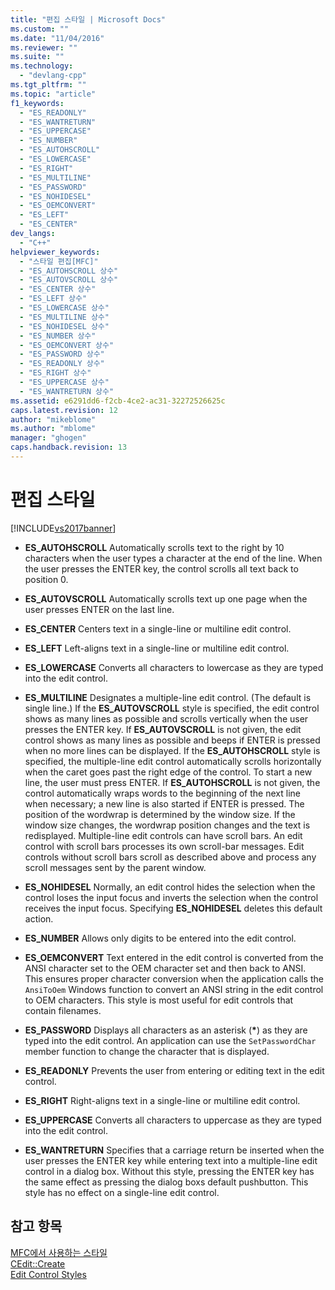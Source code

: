 ```yaml
---
title: "편집 스타일 | Microsoft Docs"
ms.custom: ""
ms.date: "11/04/2016"
ms.reviewer: ""
ms.suite: ""
ms.technology: 
  - "devlang-cpp"
ms.tgt_pltfrm: ""
ms.topic: "article"
f1_keywords: 
  - "ES_READONLY"
  - "ES_WANTRETURN"
  - "ES_UPPERCASE"
  - "ES_NUMBER"
  - "ES_AUTOHSCROLL"
  - "ES_LOWERCASE"
  - "ES_RIGHT"
  - "ES_MULTILINE"
  - "ES_PASSWORD"
  - "ES_NOHIDESEL"
  - "ES_OEMCONVERT"
  - "ES_LEFT"
  - "ES_CENTER"
dev_langs: 
  - "C++"
helpviewer_keywords: 
  - "스타일 편집[MFC]"
  - "ES_AUTOHSCROLL 상수"
  - "ES_AUTOVSCROLL 상수"
  - "ES_CENTER 상수"
  - "ES_LEFT 상수"
  - "ES_LOWERCASE 상수"
  - "ES_MULTILINE 상수"
  - "ES_NOHIDESEL 상수"
  - "ES_NUMBER 상수"
  - "ES_OEMCONVERT 상수"
  - "ES_PASSWORD 상수"
  - "ES_READONLY 상수"
  - "ES_RIGHT 상수"
  - "ES_UPPERCASE 상수"
  - "ES_WANTRETURN 상수"
ms.assetid: e6291dd6-f2cb-4ce2-ac31-32272526625c
caps.latest.revision: 12
author: "mikeblome"
ms.author: "mblome"
manager: "ghogen"
caps.handback.revision: 13
---
```

# 편집 스타일
[!INCLUDE[vs2017banner](../../assembler/inline/includes/vs2017banner.md)]

-   **ES\_AUTOHSCROLL** Automatically scrolls text to the right by 10 characters when the user types a character at the end of the line.  When the user presses the ENTER key, the control scrolls all text back to position 0.  
  
-   **ES\_AUTOVSCROLL** Automatically scrolls text up one page when the user presses ENTER on the last line.  
  
-   **ES\_CENTER** Centers text in a single\-line or multiline edit control.  
  
-   **ES\_LEFT** Left\-aligns text in a single\-line or multiline edit control.  
  
-   **ES\_LOWERCASE** Converts all characters to lowercase as they are typed into the edit control.  
  
-   **ES\_MULTILINE** Designates a multiple\-line edit control. \(The default is single line.\) If the **ES\_AUTOVSCROLL** style is specified, the edit control shows as many lines as possible and scrolls vertically when the user presses the ENTER key.  If **ES\_AUTOVSCROLL** is not given, the edit control shows as many lines as possible and beeps if ENTER is pressed when no more lines can be displayed.  If the **ES\_AUTOHSCROLL** style is specified, the multiple\-line edit control automatically scrolls horizontally when the caret goes past the right edge of the control.  To start a new line, the user must press ENTER.  If **ES\_AUTOHSCROLL** is not given, the control automatically wraps words to the beginning of the next line when necessary; a new line is also started if ENTER is pressed.  The position of the wordwrap is determined by the window size.  If the window size changes, the wordwrap position changes and the text is redisplayed.  Multiple\-line edit controls can have scroll bars.  An edit control with scroll bars processes its own scroll\-bar messages.  Edit controls without scroll bars scroll as described above and process any scroll messages sent by the parent window.  
  
-   **ES\_NOHIDESEL** Normally, an edit control hides the selection when the control loses the input focus and inverts the selection when the control receives the input focus.  Specifying **ES\_NOHIDESEL** deletes this default action.  
  
-   **ES\_NUMBER** Allows only digits to be entered into the edit control.  
  
-   **ES\_OEMCONVERT** Text entered in the edit control is converted from the ANSI character set to the OEM character set and then back to ANSI.  This ensures proper character conversion when the application calls the `AnsiToOem` Windows function to convert an ANSI string in the edit control to OEM characters.  This style is most useful for edit controls that contain filenames.  
  
-   **ES\_PASSWORD** Displays all characters as an asterisk \(**\***\) as they are typed into the edit control.  An application can use the `SetPasswordChar` member function to change the character that is displayed.  
  
-   **ES\_READONLY** Prevents the user from entering or editing text in the edit control.  
  
-   **ES\_RIGHT** Right\-aligns text in a single\-line or multiline edit control.  
  
-   **ES\_UPPERCASE** Converts all characters to uppercase as they are typed into the edit control.  
  
-   **ES\_WANTRETURN** Specifies that a carriage return be inserted when the user presses the ENTER key while entering text into a multiple\-line edit control in a dialog box.  Without this style, pressing the ENTER key has the same effect as pressing the dialog boxs default pushbutton.  This style has no effect on a single\-line edit control.  
  
## 참고 항목  
 [MFC에서 사용하는 스타일](../../mfc/reference/styles-used-by-mfc.md)   
 [CEdit::Create](../Topic/CEdit::Create.md)   
 [Edit Control Styles](http://msdn.microsoft.com/library/windows/desktop/bb775464)